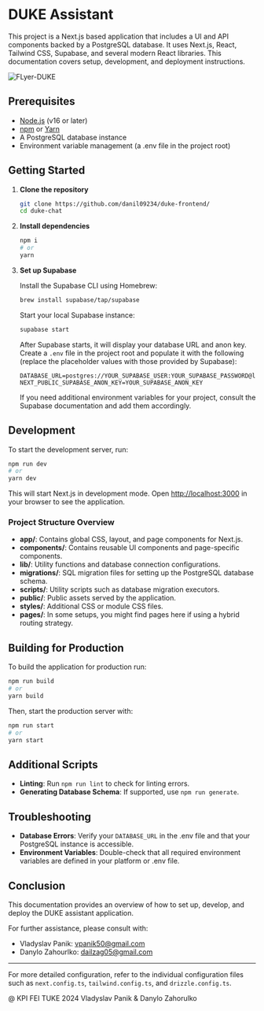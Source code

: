 # DUKE Assistant

This project is a Next.js based application that includes a UI and API components backed by a PostgreSQL database. It uses Next.js, React, Tailwind CSS, Supabase, and several modern React libraries. This documentation covers setup, development, and deployment instructions.

![FLyer-DUKE](public/resources/slide-duke.jpg "Flyer DUKE")

## Prerequisites

- [Node.js](https://nodejs.org/) (v16 or later)
- [npm](https://www.npmjs.com/) or [Yarn](https://yarnpkg.com/)
- A PostgreSQL database instance
- Environment variable management (a .env file in the project root)

## Getting Started

1. **Clone the repository**

   ```bash
   git clone https://github.com/danil09234/duke-frontend/
   cd duke-chat
   ```

2. **Install dependencies**

   ```bash
   npm i
   # or
   yarn
   ```

3. **Set up Supabase**

   Install the Supabase CLI using Homebrew:

   ```bash
   brew install supabase/tap/supabase
   ```

   Start your local Supabase instance:

   ```bash
   supabase start
   ```

   After Supabase starts, it will display your database URL and anon key. Create a `.env` file in the project root and populate it with the following (replace the placeholder values with those provided by Supabase):

   ```env
   DATABASE_URL=postgres://YOUR_SUPABASE_USER:YOUR_SUPABASE_PASSWORD@localhost:5432/YOUR_SUPABASE_DB
   NEXT_PUBLIC_SUPABASE_ANON_KEY=YOUR_SUPABASE_ANON_KEY
   ```

   If you need additional environment variables for your project, consult the Supabase documentation and add them accordingly.


## Development

To start the development server, run:

```bash
npm run dev
# or
yarn dev
```

This will start Next.js in development mode. Open [http://localhost:3000](http://localhost:3000) in your browser to see the application.

### Project Structure Overview

- **app/**: Contains global CSS, layout, and page components for Next.js.
- **components/**: Contains reusable UI components and page-specific components.
- **lib/**: Utility functions and database connection configurations.
- **migrations/**: SQL migration files for setting up the PostgreSQL database schema.
- **scripts/**: Utility scripts such as database migration executors.
- **public/**: Public assets served by the application.
- **styles/**: Additional CSS or module CSS files.
- **pages/**: In some setups, you might find pages here if using a hybrid routing strategy.

## Building for Production

To build the application for production run:

```bash
npm run build
# or
yarn build
```

Then, start the production server with:

```bash
npm run start
# or
yarn start
```

## Additional Scripts

- **Linting**: Run `npm run lint` to check for linting errors.
- **Generating Database Schema**: If supported, use `npm run generate`.


## Troubleshooting

- **Database Errors**: Verify your `DATABASE_URL` in the .env file and that your PostgreSQL instance is accessible.
- **Environment Variables**: Double-check that all required environment variables are defined in your platform or .env file.

## Conclusion

This documentation provides an overview of how to set up, develop, and deploy the DUKE assistant application. 

For further assistance, please consult with:
- Vladyslav Panik: vpanik50@gmail.com
- Danylo Zahourlko: dailzag05@gmail.com

---

For more detailed configuration, refer to the individual configuration files such as `next.config.ts`, `tailwind.config.ts`, and `drizzle.config.ts`.



@ KPI FEI TUKE 2024
Vladyslav Panik & Danylo Zahorulko
